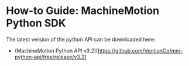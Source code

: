﻿# How-to Guide: MachineMotion Python SDK

The latest version of the python API can be downloaded here:
- (MachineMotion Python API v3.2)[https://github.com/VentionCo/mm-python-api/tree/release/v3.2]
